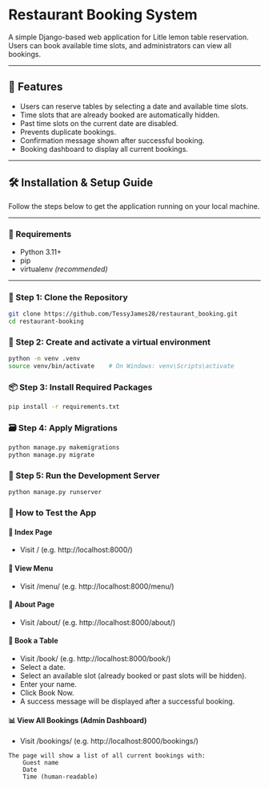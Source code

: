 # Restaurant Booking System

A simple Django-based web application for Litle lemon table reservation. Users can book available time slots, and administrators can view all bookings.

---

## 🚀 Features

- Users can reserve tables by selecting a date and available time slots.
- Time slots that are already booked are automatically hidden.
- Past time slots on the current date are disabled.
- Prevents duplicate bookings.
- Confirmation message shown after successful booking.
- Booking dashboard to display all current bookings.

---

## 🛠️ Installation & Setup Guide

Follow the steps below to get the application running on your local machine.

---

### 🔧 Requirements

- Python 3.11+
- pip
- virtualenv *(recommended)*

---

### 📁 Step 1: Clone the Repository

```bash
git clone https://github.com/TessyJames28/restaurant_booking.git
cd restaurant-booking
```

### 🧪 Step 2: Create and activate a virtual environment

```bash
python -m venv .venv
source venv/bin/activate    # On Windows: venv\Scripts\activate
```

### 📦 Step 3: Install Required Packages

```bash
pip install -r requirements.txt
```

### 🗃️ Step 4: Apply Migrations
```bash
python manage.py makemigrations
python manage.py migrate
```

### 🚦 Step 5: Run the Development Server
```bash
python manage.py runserver
```

### 🧪 How to Test the App

#### 📅 Index Page

- Visit / (e.g. http://localhost:8000/)

#### 📅 View Menu

- Visit /menu/ (e.g. http://localhost:8000/menu/)

#### 📅 About Page

- Visit /about/ (e.g. http://localhost:8000/about/)

#### 📅 Book a Table

- Visit /book/ (e.g. http://localhost:8000/book/)
- Select a date.
- Select an available slot (already booked or past slots will be hidden).
- Enter your name.
- Click Book Now.
- A success message will be displayed after a successful booking.

#### 📊 View All Bookings (Admin Dashboard)
- Visit /bookings/ (e.g. http://localhost:8000/bookings/)
```
The page will show a list of all current bookings with: 
    Guest name
    Date
    Time (human-readable)
```
